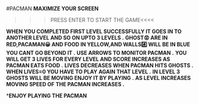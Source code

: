 #PACMAN
**MAXIMIZE YOUR SCREEN**

 >>>PRESS ENTER TO START THE GAME<<<<

**WHEN YOU COMPLETED FIRST LEVEL SUCCESSFULLY  IT GOES IN TO ANOTHER LEVEL AND SO ON UPTO 3 LEVELS .**
**GHOST😡 ARE IN RED,PACAMAN😀 AND FOOD IN YELLOW,AND WALLS#️⃣ WILL BE IN BLUE YOU CANT GO BEYOND IT .**
**USE ARROWS TO MONITOR PACMAN .**
**YOU WILL GET 3 LIVES FOR EVERY LEVEL AND SCORE INCREASES AS PACMAN EATS FOOD .**
**LIVES DECREASES WHEN PACMAN HITS GHOSTS .**
**WHEN LIVES=0 YOU HAVE TO PLAY AGAIN THAT LEVEL .**
**IN LEVEL 3 GHOSTS WILL BE MOVING ENJOY IT BY PLAYING .**
**AS LEVEL INCREASES MOVING SPEED OF THE PACMAN INCREASES .**

*******ENJOY PLAYING THE PACMAN******

